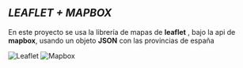 ## *LEAFLET + MAPBOX*
En este proyecto se usa la librería de mapas de **leaflet** , bajo la api de **mapbox**, usando un objeto **JSON** con las provincias de españa


![Leaflet](https://leafletjs.com/docs/images/logo.png  )
![Mapbox](https://upload.wikimedia.org/wikipedia/commons/thumb/1/1f/Mapbox_logo_2019.svg/1280px-Mapbox_logo_2019.svg.png  )
  
 